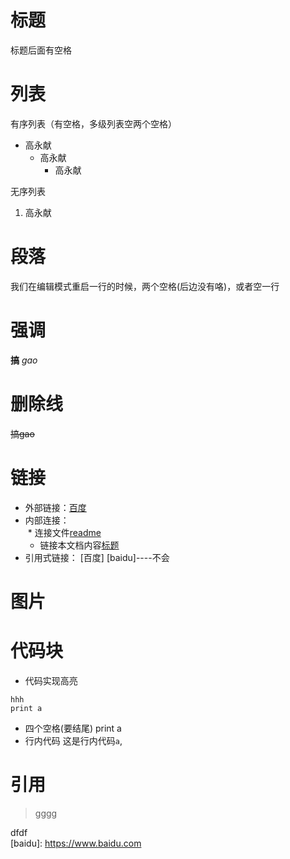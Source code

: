 # 标题
标题后面有空格
# 列表
有序列表（有空格，多级列表空两个空格） 
* 高永献
  * 高永献
    * 高永献

无序列表
1. 高永献

# 段落
我们在编辑模式重启一行的时候，两个空格(后边没有咯)，或者空一行  

# 强调
**搞**  *gao*

# 删除线
~~搞gao~~

# 链接
* 外部链接：[百度](https://www.baidu.com)
* 内部连接：  
  * 连接文件[readme](README.md)
  * 链接本文档内容[标题](README.md#标题)
* 引用式链接： [百度] [baidu]----不会



# 图片

# 代码块

* 代码实现高亮
```pyhton
hhh
print a
```
* 四个空格(要结尾)
  print a
* 行内代码
这是行内代码`a`,

# 引用
>gggg


<!----ffjhdf---->
dfdf  
[baidu]: https://www.baidu.com
